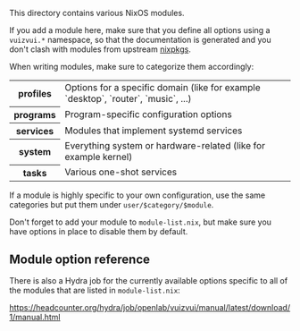 This directory contains various NixOS modules.

If you add a module here, make sure that you define all options using a
`vuizvui.*` namespace, so that the documentation is generated and you don't
clash with modules from upstream [nixpkgs](https://github.com/NixOS/nixpkgs).

When writing modules, make sure to categorize them accordingly:

<table>
  <tr>
    <th>profiles</th>
    <td>Options for a specific domain (like for example
        `desktop`, `router`, `music`, ...)
    </td>
  </tr>
  <tr>
    <th>programs</th>
    <td>Program-specific configuration options</td>
  </tr>
  <tr>
    <th>services</th>
    <td>Modules that implement systemd services</td>
  </tr>
  <tr>
    <th>system</th>
    <td>Everything system or hardware-related (like for example kernel)</td>
  </tr>
  <tr>
    <th>tasks</th>
    <td>Various one-shot services</td>
  </tr>
</table>

If a module is highly specific to your own configuration, use the same
categories but put them under `user/$category/$module`.

Don't forget to add your module to `module-list.nix`, but make sure you have
options in place to disable them by default.

## Module option reference

There is also a Hydra job for the currently available options specific to all of
the modules that are listed in `module-list.nix`:

https://headcounter.org/hydra/job/openlab/vuizvui/manual/latest/download/1/manual.html
